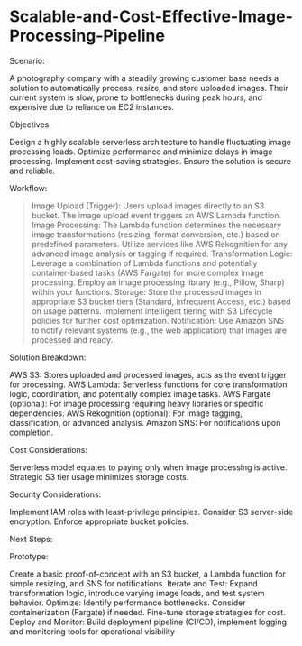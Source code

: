# Scalable-and-Cost-Effective-Image-Processing-Pipeline

Scenario: 

A photography company with a steadily growing customer base needs a solution to automatically process, resize, and store uploaded images. Their current system is slow, prone to bottlenecks during peak hours, and expensive due to reliance on EC2 instances.

Objectives:

Design a highly scalable serverless architecture to handle fluctuating image processing loads.
Optimize performance and minimize delays in image processing.
Implement cost-saving strategies.
Ensure the solution is secure and reliable.

Workflow:

> Image Upload (Trigger):
    Users upload images directly to an S3 bucket.
    The image upload event triggers an AWS Lambda function.
> Image Processing:
    The Lambda function determines the necessary image transformations (resizing, format conversion, etc.) based on predefined parameters.
    Utilize services like AWS Rekognition for any advanced image analysis or tagging if required.
> Transformation Logic:
    Leverage a combination of Lambda functions and potentially container-based tasks (AWS Fargate) for more complex image processing.
    Employ an image processing library (e.g., Pillow, Sharp) within your functions.
> Storage:
    Store the processed images in appropriate S3 bucket tiers (Standard, Infrequent Access, etc.) based on usage patterns.
    Implement intelligent tiering with S3 Lifecycle policies for further cost optimization.
> Notification:
    Use Amazon SNS to notify relevant systems (e.g., the web application) that images are processed and ready.

Solution Breakdown:

AWS S3: Stores uploaded and processed images, acts as the event trigger for processing.
AWS Lambda: Serverless functions for core transformation logic, coordination, and potentially complex image tasks.
AWS Fargate (optional): For image processing requiring heavy libraries or specific dependencies.
AWS Rekognition (optional): For image tagging, classification, or advanced analysis.
Amazon SNS: For notifications upon completion.

Cost Considerations:

Serverless model equates to paying only when image processing is active.
Strategic S3 tier usage minimizes storage costs.

Security Considerations:

Implement IAM roles with least-privilege principles.
Consider S3 server-side encryption.
Enforce appropriate bucket policies.


Next Steps:

Prototype: 

Create a basic proof-of-concept with an S3 bucket, a Lambda function for simple resizing, and SNS for notifications.
Iterate and Test: Expand transformation logic, introduce varying image loads, and test system behavior.
Optimize: Identify performance bottlenecks. Consider containerization (Fargate) if needed. Fine-tune storage strategies for cost.
Deploy and Monitor: Build deployment pipeline (CI/CD), implement logging and monitoring tools for operational visibility

